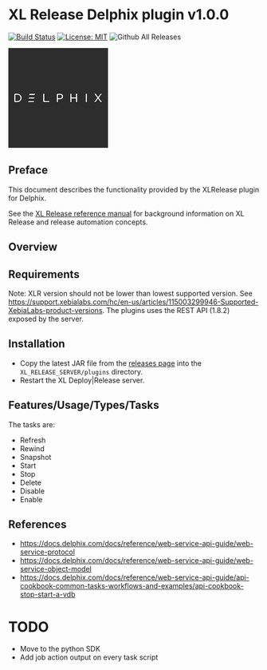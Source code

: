 # XL Release Delphix plugin v1.0.0

[![Build Status][xlr-delphix-plugin-travis-image]][xlr-delphix-plugin-travis-url]
[![License: MIT][xlr-delphix-plugin-license-image]][xlr-delphix-plugin-license-url]
![Github All Releases][xlr-delphix-plugin-downloads-image]

[xlr-delphix-plugin-travis-image]: https://travis-ci.org/xebialabs-community/xlr-delphix-plugin.svg?branch=master
[xlr-delphix-plugin-travis-url]: https://travis-ci.org/xebialabs-community/xlr-delphix-plugin
[xlr-delphix-plugin-license-image]: https://img.shields.io/badge/License-MIT-yellow.svg
[xlr-delphix-plugin-license-url]: https://opensource.org/licenses/MIT
[xlr-delphix-plugin-downloads-image]: https://img.shields.io/github/downloads/xebialabs-community/xlr-delphix-plugin/total.svg

![Google Compute](src/main/resources/delphix/delphix.png)

## Preface

This document describes the functionality provided by the XLRelease plugin for Delphix.

See the [XL Release reference manual](https://docs.xebialabs.com/xl-release) for background information on XL Release and release automation concepts.  

## Overview

## Requirements

Note: XLR version should not be lower than lowest supported version.  See <https://support.xebialabs.com/hc/en-us/articles/115003299946-Supported-XebiaLabs-product-versions>.
The plugins uses the REST API (1.8.2) exposed by the server.


## Installation

* Copy the latest JAR file from the [releases page](https://github.com/xebialabs-community/xlr-delphix-plugin/releases) into the `XL_RELEASE_SERVER/plugins` directory.
* Restart the XL Deploy|Release server.

## Features/Usage/Types/Tasks

The tasks are:
* Refresh
* Rewind
* Snapshot
* Start
* Stop
* Delete
* Disable
* Enable

## References

* https://docs.delphix.com/docs/reference/web-service-api-guide/web-service-protocol
* https://docs.delphix.com/docs/reference/web-service-api-guide/web-service-object-model
* https://docs.delphix.com/docs/reference/web-service-api-guide/api-cookbook-common-tasks-workflows-and-examples/api-cookbook-stop-start-a-vdb

# TODO
* Move to the python SDK
* Add job action output on every task script


